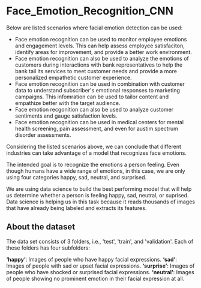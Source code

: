 # Face_Emotion_Recognition_CNN

Below are listed scenarios where facial emotion detection can be used:
* Face emotion recognition can be used to monitor employee emotions and engagement levels. This can help assess employee satisfaciton, identify areas for improvement, and provide a better work environment.
* Face emotion recognition can also be used to analyze the emotions of customers during interactions with bank representatives to help the bank tail its services to meet customer needs and provide a more personalized empathetic customer experience.
* Face emotion recognition can be used in combination with customer data to understand subscriber's emotional responses to marketing campaigns. This infomration can be used to tailor content and empathize better with the target audience.
* Face emotion recgonition can also be used to analyze customer sentiments and gauge satisfaction levels.
* Face emotion recognition can be used in medical centers for mental health screening, pain assessment, and even for austim spectrum disorder assessments.

Considering the listed scenarios above, we can conclude that different industries can take advantage of a model that recognizes face emotions.

The intended goal is to recognize the emotions a person feeling. Even though humans have a wide range of emotions, in this case, we are only using four categories happy, sad, neutral, and surprised.

We are using data science to build the best performing model that will help us determine whether a person is feeling happy, sad, neutral, or suprised. Data science is helping us in this task because it reads thousands of images that have already being labeled and extracts its features.

## About the dataset

The data set consists of 3 folders, i.e., 'test', 'train', and 'validation'.
Each of these folders has four subfolders:

**‘happy’**: Images of people who have happy facial expressions.
**‘sad’**: Images of people with sad or upset facial expressions.
**‘surprise’**: Images of people who have shocked or surprised facial expressions.
**‘neutral’**: Images of people showing no prominent emotion in their facial expression at all.
